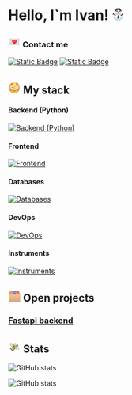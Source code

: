 # Hello, I`m Ivan! [![👋](./emojis/snowman-waving.gif)](#)

### [![📬](./emojis/mail-love.gif)](#) Contact me

[![Static Badge](https://img.shields.io/badge/Telegram-%40Gimavole-blue?style=for-the-badge)](https://t.me/Gimavole)
[![Static Badge](https://img.shields.io/badge/gmail-ovchinno.ivan%40gmail.com-red?style=for-the-badge)](https://mail.google.com/mail/?view=cm&fs=1&to=ovchinno.ivan@gmail.com&su=Hello&body=How%20are%20you%3F)

## [![😱](./emojis/shocked.gif)](#) My stack

#### Backend (Python)

[![Backend (Python)](https://skillicons.dev/icons?i=python,django,fastapi,flask,selenium)](https://skillicons.dev)

#### Frontend

[![Frontend](https://skillicons.dev/icons?i=javascript,typescript,html,css,jquery,bootstrap,tailwind,react,vite,nextjs,nodejs)](https://skillicons.dev)

#### Databases

[![Databases](https://skillicons.dev/icons?i=postgres,mysql,mongodb,redis,graphql,sqlite)](https://skillicons.dev)

#### DevOps

[![DevOps](https://skillicons.dev/icons?i=nginx,docker,github,gitlab,linux,ubuntu,bash)](https://skillicons.dev)

#### Instruments

[![Instruments](https://skillicons.dev/icons?i=vscode,notion,git,postman,figma,stackoverflow)](https://skillicons.dev)

## [![📁](./emojis/multiple-folders.gif)](#) Open projects

### [Fastapi backend](https://github.com/Oven29/mini_shop_web_app_backend)

## [![📊](./emojis/money-flying.gif)](#) Stats

![GitHub stats](https://github-readme-stats.vercel.app/api?username=Oven29&hide=issues,contribs&show_icons=true&theme=radical)

![GitHub stats](https://github-readme-streak-stats.herokuapp.com/?user=Oven29&theme=radical&show_icons=true)
